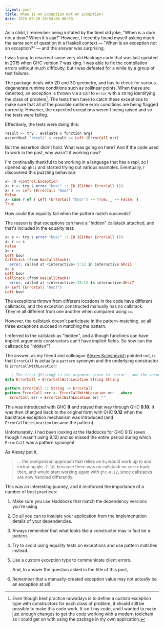 ```yaml
---
layout: post
title: When Is An Exception Not An Exception?
date: 2025-09-20 20:54:06-06:00
---
```

As a child, I remember being irritated by the tired old joke, "When is a door not a door? When it's ajar!" However, I recently found myself asking much the same sort of question in a Haskell context — "When is an exception not an exception?" — and the answer was surprising.

I was trying to resurrect some very old Hackage code that was last updated in 2015 when GHC version 7 was king. I was able to fix the compilation errors without much difficulty, but I was defeated for a while by a group of test failures.

The package deals with 2D and 3D geometry, and has to check for various degenerate runtime conditions such as collinear points. When these are detected, an exception is thrown via a call to `error` with a string identifying the class of problem[^1]. The tests then have to catch these exceptions to make sure that all of the possible runtime error conditions are being flagged correctly. However, the expected exceptions weren't being raised and so the tests were failing.

[^1]: Even though best practice nowadays is to define a custom exception type with constructors for each class of problem, it should still be possible to make this code work. It isn't my code, and I wanted to make just enough changes to get the code working with a modern toolchain so I could get on with using the package in my own application.

Effectively, the tests were doing this:

```haskell
result <- try . evaluate $ function args
assertBool "result" $ result == Left (ErrorCall err)
```

But the assertion didn't hold. What was going on here? And if the code used to work in the past, why wasn't it working now?

I'm continually thankful to be working in a language that has a repl, so I opened up `ghci` and started trying out various examples. Eventually, I discovered this puzzling behaviour:

```haskell
λ> :m +Control.Exception
λ> r <- try $ error "boo!" :: IO (Either ErrorCall ())
λ> r == Left (ErrorCall "boo!")
False
λ> case r of { Left (ErrorCall "boo!") -> True; _ -> False; }
True
```

How could the equality fail when the pattern match succeeds?

The reason is that exceptions can have a "hidden" callstack attached, and that's included in the equality test:

```haskell
λ> s <- try $ error "boo!" :: IO (Either ErrorCall ())
λ> r == s
False
λ> r
Left boo!
CallStack (from HasCallStack):
  error, called at <interactive>:3:12 in interactive:Ghci1
λ> s
Left boo!
CallStack (from HasCallStack):
  error, called at <interactive>:15:12 in interactive:Ghci7
λ> Left (ErrorCall "boo!")
Left boo!
```

The exceptions thrown from different locations in the code have different callstacks, and the exception constructed manually has no callstack. They're all different from one another when compared using `==`.

However, the callstack doesn't participate in the pattern-matching, so all three exceptions succeed in matching the pattern.

I referred to the callstack as "hidden", and although functions can have implicit arguments constructors can't have implicit fields. So how can the callstack be "hidden"?

The answer, as my friend and colleague [Alexey Kuleshevich](https://github.com/lehins) pointed out, is that `ErrorCall` is actually a `pattern` synonym and the underlying constructor is `ErrorCallWithLocation`:

```haskell
-- | The first @String@ is the argument given to 'error', and the second @String@ is the location.
data ErrorCall = ErrorCallWithLocation String String

pattern ErrorCall :: String -> ErrorCall
pattern ErrorCall err <- ErrorCallWithLocation err _ where
  ErrorCall err = ErrorCallWithLocation err ""
```

This was introduced with GHC **8** and stayed that way through GHC **9.10**. It was then changed back to the original form with GHC **9.12** when the backtrace exception mechanism was introduced (and `ErrorCallWithLocation` became the pattern).

Unfortunately, I had been looking at the Haddocks for GHC 9.12 (even though I wasn't using 9.12) and so missed the entire period during which `ErrorCall` was a pattern synonym!

As Alexey put it,

> … the comparison approach that relies on `Eq` would work up to and including `ghc-7.10`, because there
> was no callstack on `error` back then, and would start working again with `ghc-9.12`, since callstacks are now handled differently.

This was an interesting journey, and it reinforced the importance of a number of best practices:

1. Make sure you use Haddocks that match the dependency versions you're using.

1. Do all you can to insulate your application from the implementation details of your dependencies.

1. Always remember that what looks like a constructor may in fact be a pattern.

1. Try to avoid using equality tests on exceptions and use pattern matches instead.

1. Use a custom exception type to communicate client errors.

   And, to answer the question asked in the title of this post,

1. Remember that a manually-created exception value may not actually be an exception at all!
